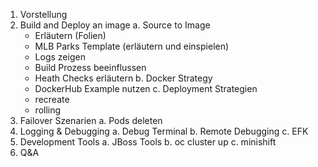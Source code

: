 1. Vorstellung
2. Build and Deploy an image
  a. Source to Image
    - Erläutern (Folien)
    - MLB Parks Template (erläutern und einspielen)
    - Logs zeigen
    - Build Prozess beeinflussen
    - Heath Checks erläutern
  b. Docker Strategy
    - DockerHub Example nutzen
  c. Deployment Strategien
    - recreate
    - rolling
5. Failover Szenarien
  a. Pods deleten
6. Logging & Debugging
  a. Debug Terminal
  b. Remote Debugging
  c. EFK
7. Development Tools
  a. JBoss Tools
  b. oc cluster up
  c. minishift
8. Q&A

